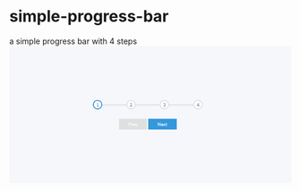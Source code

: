 # simple-progress-bar
a simple progress bar with 4 steps
![screen shot](https://github.com/Ashley-King/simple-progress-bar/blob/deploy/images/final-image.png?raw=true)
